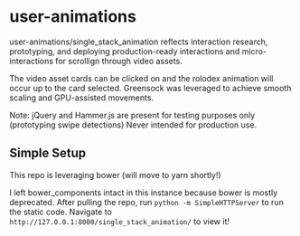 # user-animations
user-animations/single_stack_animation reflects interaction research, prototyping, and deploying production-ready interactions and micro-interactions for scrollign through video assets.

The video asset cards can be clicked on and the rolodex animation will occur up to the card selected. Greensock was leveraged to achieve smooth scaling and GPU-assisted movements.

Note: jQuery and Hammer.js are present for testing purposes only (prototyping swipe detections) Never intended for production use.

## Simple Setup

This repo is leveraging bower (will move to yarn shortly!)

I left bower_components intact in this instance because bower is mostly deprecated. 
After pulling the repo, run `python -m SimpleHTTPServer` to run the static code.
Navigate to `http://127.0.0.1:8000/single_stack_animation/` to view it!
